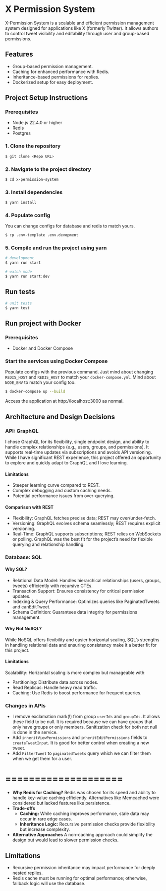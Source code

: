 # X Permission System

X-Permission System is a scalable and efficient permission management system designed for applications like X (formerly Twitter). It allows authors to control tweet visibility and editability through user and group-based permissions.

## Features
- Group-based permission management.
- Caching for enhanced performance with Redis.
- Inheritance-based permissions for replies.
- Dockerized setup for easy deployment.

## Project Setup Instructions

### Prerequisites
- Node.js 22.4.0 or higher
- Redis
- Postgres

### 1. Clone the repository
```bash
$ git clone <Repo URL>
```

### 2. Navigate to the project directory
```bash
$ cd x-permission-system
```

### 3. Install dependencies

```bash
$ yarn install
```

### 4. Populate config

You can change configs for database and redis to match yours.
```bash
$ cp .env-template .env.devopment
```

### 5. Compile and run the project using yarn

```bash
# development
$ yarn run start

# watch mode
$ yarn run start:dev
```

## Run tests

```bash
# unit tests
$ yarn test
```

## Run project with Docker
### Prerequisites
- Docker and Docker Compose

### Start the services using Docker Compose
Populate configs with the previous command. Just mind about changing `REDIS_HOST` and `REDIS_HOST` to match your `docker-compose.yml`. Mind about `NODE_ENV` to match your config too.

```bash
$ docker-compose up --build
```

Access the application at http://localhost:3000 as normal.

## Architecture and Design Decisions
### API: GraphQL

I chose GraphQL for its flexibility, single endpoint design, and ability to handle complex relationships (e.g., users, groups, and permissions). It supports real-time updates via subscriptions and avoids API versioning. While I have significant REST experience, this project offered an opportunity to explore and quickly adapt to GraphQL and I love learning.

#### Limitations
- Steeper learning curve compared to REST.
- Complex debugging and custom caching needs.
- Potential performance issues from over-querying.
#### Comparison with REST
- Flexibility: GraphQL fetches precise data; REST may over/under-fetch.
- Versioning: GraphQL evolves schema seamlessly; REST requires explicit versioning.
- Real-Time: GraphQL supports subscriptions; REST relies on WebSockets or polling.
GraphQL was the best fit for the project’s need for flexible querying and relationship handling.

### Database: SQL
#### Why SQL?
- Relational Data Model: Handles hierarchical relationships (users, groups, tweets) efficiently with recursive CTEs.
- Transaction Support: Ensures consistency for critical permission updates.
- Indexing & Query Performance: Optimizes queries like PaginatedTweets and canEditTweet.
- Schema Definition: Guarantees data integrity for permissions management.
#### Why Not NoSQL?
While NoSQL offers flexibility and easier horizontal scaling, SQL’s strengths in handling relational data and ensuring consistency make it a better fit for this project.

#### Limitations
Scalability: Horizontal scaling is more complex but manageable with:
- Partitioning: Distribute data across nodes.
- Read Replicas: Handle heavy read traffic.
- Caching: Use Redis to boost performance for frequent queries.

### Changes in APIs

- I remove exclamation mark(!) from group `userIds` and `groupIds`. It allows these field to be null. It is required because we can have groups that only have groups or only members. Sanitization check for both not null is done in the service.
- Add `inheritViewPermissions` and `inheritEditPermissions` fields to `createTweetInput`. It is good for better control when creating a new tweet.
- Add `FilterTweet` to `paginatedTweets` query which we can filter them when we get them for a user.

# ====================
- **Why Redis for Caching?**
  Redis was chosen for its speed and ability to handle key-value caching efficiently. Alternatives like Memcached were considered but lacked features like persistence.
- **Trade-offs**
    - **Caching:** While caching improves performance, stale data may occur in rare edge cases.
    - **Inheritance Logic:** Recursive permission checks provide flexibility but increase complexity.
- **Alternative Approaches**
  A non-caching approach could simplify the design but would lead to slower permission checks.

## Limitations
- Recursive permission inheritance may impact performance for deeply nested replies.
- Redis cache must be running for optimal performance; otherwise, fallback logic will use the database.